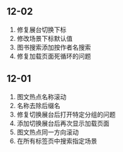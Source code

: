 ## 12-02

1. 修复展台切换下标
2. 修改场景下标默认值
3. 图书搜索添加按作者名搜索
4. 修复加载页面死循环的问题

## 12-01

1. 图文热点名称滚动
2. 名称去除后缀名
3. 修复切换展台后打开特定分组的问题
4. 添加切换展台后再次显示加载页面
5. 图文热点同一方向滚动
6. 在所有标签页中搜索指定场景